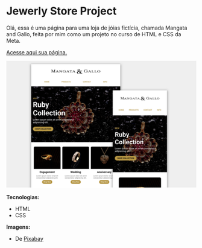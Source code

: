# Jewerly Store Project
 
Olá, essa é uma página para uma loja de jóias fictícia, chamada Mangata and Gallo, feita por mim como um projeto no curso de HTML e CSS da Meta.

[Acesse aqui sua página.](https://biancassantos.github.io/jewerly-store-project/)

![Design do projeto](https://raw.githubusercontent.com/biancassantos/jewerly-store-project/main/jewerly-store-design.png)

**Tecnologias:**
* HTML
* CSS

**Imagens:**
* De <a href="https://pixabay.com/">Pixabay</a>

